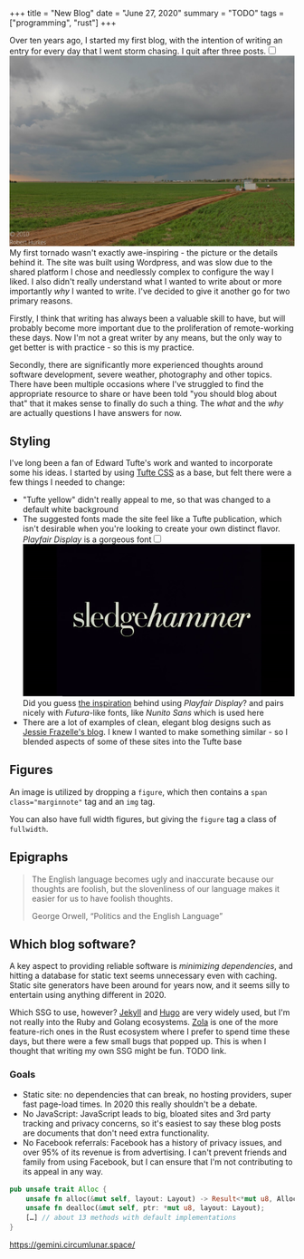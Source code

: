 +++
title = "New Blog"
date  = "June 27, 2020"
summary = "TODO"
tags = ["programming", "rust"]
+++

Over ten years ago, I started my first blog, with the intention of writing an entry for every day that I went storm chasing. I quit after three posts.<label for="sn-tor" class="margin-toggle"></label><input type="checkbox" id="sn-tor" class="margin-toggle"/><span class="marginnote">![042210.jpg](../static/img/042210.jpg)My first tornado wasn't exactly awe-inspiring - the picture or the details behind it.</span> The site was built using Wordpress, and was slow due to the shared platform I chose and needlessly complex to configure the way I liked. I also didn't really understand what I wanted to write about or more importantly *why* I wanted to write. I've decided to give it another go for two primary reasons.

Firstly, I think that writing has always been a valuable skill to have, but will probably become more important due to the proliferation of remote-working these days. Now I'm not a great writer by any means, but the only way to get better is with practice - so this is my practice.

Secondly, there are significantly more experienced thoughts around software development, severe weather, photography and other topics. There have been multiple occasions where I've struggled to find the appropriate resource to share or have been told "you should blog about that" that it makes sense to finally do such a thing. The *what* and the *why* are actually questions I have answers for now.

## Styling
I've long been a fan of Edward Tufte's work and wanted to incorporate some his ideas. I started by using [Tufte CSS](https://edwardtufte.github.io/tufte-css/) as a base, but felt there were a few things I needed to change:
- "Tufte yellow" didn't really appeal to me, so that was changed to a default white background
- The suggested fonts made the site feel like a Tufte publication, which isn't desirable when you're looking to create your own distinct flavor. *Playfair Display* is a gorgeous font<label for="sn-sledgehammer" class="margin-toggle sidenote-number"></label><input type="checkbox" id="sn-sledgehammer" class="margin-toggle"/><span class="sidenote"><img src="../static/img/sledgehammer.png" />Did you guess [the inspiration](https://www.youtube.com/watch?v=OJWJE0x7T4Q) behind using *Playfair Display*?</span> and pairs nicely with *Futura*-like fonts, like *Nunito Sans* which is used here
- There are a lot of examples of clean, elegant blog designs such as [Jessie Frazelle's blog](https://blog.jessfraz.com/). I knew I wanted to make something similar - so I blended aspects of some of these sites into the Tufte base

## Figures
An image is utilized by dropping a `figure`, which then contains a `span class="marginnote"` tag and an `img` tag.

You can also have full width figures, but giving the `figure` tag a class of `fullwidth`.

## Epigraphs
<blockquote>
<p>The English language becomes ugly and inaccurate because our thoughts are foolish, but the slovenliness of our language makes it easier for us to have foolish thoughts.</p>
<footer>George Orwell, “Politics and the English Language”</footer>
</blockquote>

## Which blog software?
A key aspect to providing reliable software is *minimizing dependencies*, and hitting a database for static text seems unnecessary even with caching. Static site generators have been around for years now, and it seems silly to entertain using anything different in 2020.

Which SSG to use, however? [Jekyll](https://jekyllrb.com/) and [Hugo](https://gohugo.io/) are very widely used, but I'm not really into the Ruby and Golang ecosystems. [Zola](https://github.com/getzola/zola) is one of the more feature-rich ones in the Rust ecosystem where I prefer to spend time these days, but there were a few small bugs that popped up. This is when I thought that writing my own SSG might be fun. TODO link.

### Goals
- Static site: no dependencies that can break, no hosting providers, super fast page-load times. In 2020 this really shouldn't be a debate.
- No JavaScript: JavaScript leads to big, bloated sites and 3rd party tracking and privacy concerns, so it's easiest to say these blog posts are documents that don't need extra functionality.
- No Facebook referrals: Facebook has a history of privacy issues, and over 95% of its revenue is from advertising. I can't prevent friends and family from using Facebook, but I can ensure that I'm not contributing to its appeal in any way.

```rust
pub unsafe trait Alloc {
    unsafe fn alloc(&mut self, layout: Layout) -> Result<*mut u8, AllocErr>;
    unsafe fn dealloc(&mut self, ptr: *mut u8, layout: Layout);
    […] // about 13 methods with default implementations
}
```

https://gemini.circumlunar.space/
